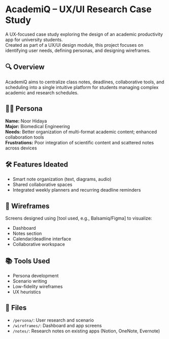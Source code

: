 # AcademiQ – UX/UI Research Case Study

A UX-focused case study exploring the design of an academic productivity app for university students.  
Created as part of a UX/UI design module, this project focuses on identifying user needs, defining personas, and designing wireframes.

## 🔍 Overview
AcademiQ aims to centralize class notes, deadlines, collaborative tools, and scheduling into a single intuitive platform for students managing complex academic and research schedules.

## 👩🏻 Persona
**Name:** Noor Hidaya  
**Major:** Biomedical Engineering  
**Needs:** Better organization of multi-format academic content; enhanced collaboration tools  
**Frustrations:** Poor integration of scientific content and scattered notes across devices

## 🛠 Features Ideated
- Smart note organization (text, diagrams, audio)
- Shared collaborative spaces
- Integrated weekly planners and recurring deadline reminders

## 🎨 Wireframes
Screens designed using [tool used, e.g., Balsamiq/Figma] to visualize:
- Dashboard
- Notes section
- Calendar/deadline interface
- Collaborative workspace

## 📚 Tools Used
- Persona development
- Scenario writing
- Low-fidelity wireframes
- UX heuristics

## 📂 Files
- `/persona/`: User research and scenario
- `/wireframes/`: Dashboard and app screens
- `/notes/`: Research notes on existing apps (Notion, OneNote, Evernote)
